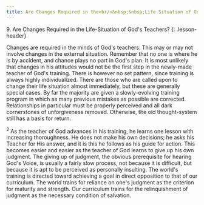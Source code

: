 ```yaml
---
title: Are Changes Required in the<br/>&nbsp;&nbsp;Life Situation of God's Teachers?
---
```


9\. Are Changes Required in the Life-Situation of God's Teachers?
{: .lesson-header}

Changes are required in the minds of God's teachers. This may or may not
involve changes in the external situation. Remember that no one is where
he is by accident, and chance plays no part in God's plan. It is most
unlikely that changes in his attitudes would not be the first step in
the newly-made teacher of God's training. There is however no set
pattern, since training is always highly individualized. There are those
who are called upon to change their life situation almost immediately,
but these are generally special cases. By far the majority are given a
slowly-evolving training program in which as many previous mistakes as
possible are corrected. Relationships in particular must be properly
perceived and all dark cornerstones of unforgiveness removed. Otherwise,
the old thought-system still has a basis for return.

<sup>2</sup> As the teacher of God advances in his training, he learns
one lesson with increasing thoroughness. He does not make his own
decisions; he asks his Teacher for His answer, and it is this he follows
as his guide for action. This becomes easier and easier as the teacher
of God learns to give up his own judgment. The giving up of judgment,
the obvious prerequisite for hearing God's Voice, is usually a fairly
slow process, not because it is difficult, but because it is apt to be
perceived as personally insulting. The world's training is directed
toward achieving a goal in direct opposition to that of our curriculum.
The world trains for reliance on one's judgment as the criterion for
maturity and strength. Our curriculum trains for the relinquishment of
judgment as the necessary condition of salvation.

